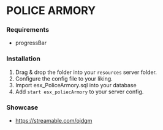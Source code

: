 # POLICE ARMORY

### Requirements
- progressBar


### Installation
1) Drag & drop the folder into your `resources` server folder.
2) Configure the config file to your liking.
3) Import esx_PoliceArmory.sql into your database
4) Add `start esx_poliecArmory` to your server config.

### Showcase
- https://streamable.com/ojdgm

